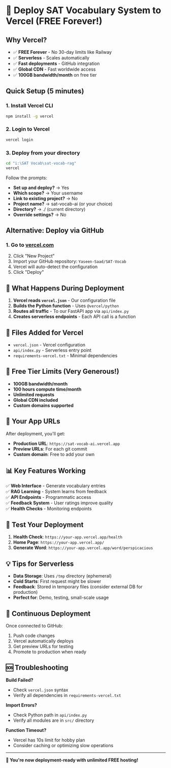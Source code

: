 # 🚀 Deploy SAT Vocabulary System to Vercel (FREE Forever!)

## Why Vercel?
- ✅ **FREE Forever** - No 30-day limits like Railway
- ✅ **Serverless** - Scales automatically
- ✅ **Fast deployments** - GitHub integration
- ✅ **Global CDN** - Fast worldwide access
- ✅ **100GB bandwidth/month** on free tier

## Quick Setup (5 minutes)

### 1. Install Vercel CLI
```bash
npm install -g vercel
```

### 2. Login to Vercel
```bash
vercel login
```

### 3. Deploy from your directory
```bash
cd "i:\SAT Vocab\sat-vocab-rag"
vercel
```

Follow the prompts:
- **Set up and deploy?** → Yes
- **Which scope?** → Your username
- **Link to existing project?** → No
- **Project name?** → sat-vocab-ai (or your choice)
- **Directory?** → ./ (current directory)
- **Override settings?** → No

## Alternative: Deploy via GitHub

### 1. Go to [vercel.com](https://vercel.com)
2. Click "New Project"
3. Import your GitHub repository: `Yaseen-Saad/SAT-Vocab`
4. Vercel will auto-detect the configuration
5. Click "Deploy"

## 🎯 What Happens During Deployment

1. **Vercel reads `vercel.json`** - Our configuration file
2. **Builds the Python function** - Uses `@vercel/python`
3. **Routes all traffic** - To our FastAPI app via `api/index.py`
4. **Creates serverless endpoints** - Each API call is a function

## 🔧 Files Added for Vercel

- `vercel.json` - Vercel configuration
- `api/index.py` - Serverless entry point
- `requirements-vercel.txt` - Minimal dependencies

## 🌟 Free Tier Limits (Very Generous!)

- **100GB bandwidth/month**
- **100 hours compute time/month**  
- **Unlimited requests**
- **Global CDN included**
- **Custom domains supported**

## 🚀 Your App URLs

After deployment, you'll get:
- **Production URL**: `https://sat-vocab-ai.vercel.app`
- **Preview URLs**: For each git commit
- **Custom domain**: Free to add your own

## 📊 Key Features Working

✅ **Web Interface** - Generate vocabulary entries  
✅ **RAG Learning** - System learns from feedback  
✅ **API Endpoints** - Programmatic access  
✅ **Feedback System** - User ratings improve quality  
✅ **Health Checks** - Monitoring endpoints  

## 🎯 Test Your Deployment

1. **Health Check**: `https://your-app.vercel.app/health`
2. **Home Page**: `https://your-app.vercel.app/`
3. **Generate Word**: `https://your-app.vercel.app/word/perspicacious`

## 💡 Tips for Serverless

- **Data Storage**: Uses `/tmp` directory (ephemeral)
- **Cold Starts**: First request might be slower
- **Feedback**: Stored in temporary files (consider external DB for production)
- **Perfect for**: Demo, testing, small-scale usage

## 🔄 Continuous Deployment

Once connected to GitHub:
1. Push code changes
2. Vercel automatically deploys
3. Get preview URLs for testing
4. Promote to production when ready

## 🆘 Troubleshooting

**Build Failed?**
- Check `vercel.json` syntax
- Verify all dependencies in `requirements-vercel.txt`

**Import Errors?**
- Check Python path in `api/index.py`
- Verify all modules are in `src/` directory

**Function Timeout?**
- Vercel has 10s limit for hobby plan
- Consider caching or optimizing slow operations

---

**🎉 You're now deployment-ready with unlimited FREE hosting!**
